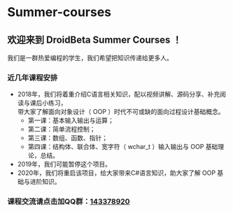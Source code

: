 # **Summer-courses**
## 欢迎来到 DroidBeta Summer Courses ！
我们是一群热爱编程的学生，我们希望把知识传递给更多人。
### 近几年课程安排
- 2018年，我们将着重介绍C语言相关知识，配以视频讲解、源码分享、补充阅读与课后小练习，  
带大家了解面向对象设计（ OOP ）时代不可或缺的面向过程设计基础概念。
  - 第一课：基本输入输出与运算；
  - 第二课：简单流程控制；
  - 第三课：数组、函数、指针；
  - 第四课：结构体、联合体、宽字符（ wchar_t ）输入输出与 OOP 基础理论，总结。
- 2019年，我们可能暂停这个项目。
- 2020年，我们将重启该项目，给大家带来C#语言知识，助大家了解 OOP 基础与进阶知识。
### 课程交流请点击加QQ群：[143378920](https://jq.qq.com/?_wv=1027&k=5YO5Rha)
